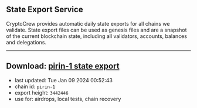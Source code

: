 ## State Export Service
CryptoCrew provides automatic daily state exports for all chains we validate. State export files can be used as genesis files and are a snapshot of the current blockchain state, including all validators, accounts, balances and delegations.

---
**Download: [pirin-1 state export](https://dl.ccvalidators.com/SERVICE/nolus/pirin-1_export_3442446.json)**
---

- last updated: Tue Jan 09 2024 00:52:43
- chain id: `pirin-1`
- export height: `3442446`
- use for: airdrops, local tests, chain recovery
